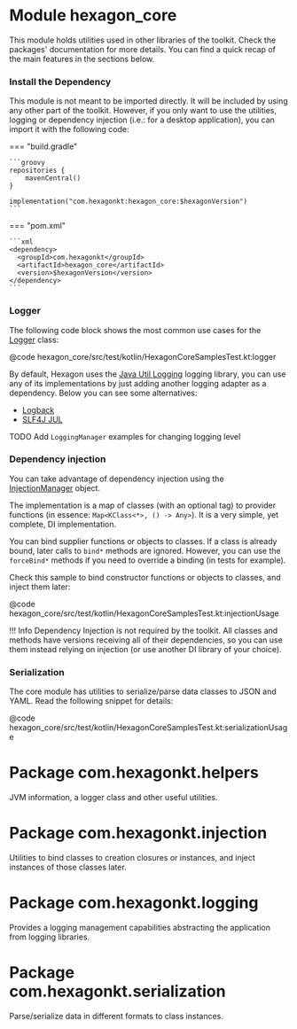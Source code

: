 
# Module hexagon_core

This module holds utilities used in other libraries of the toolkit. Check the packages'
documentation for more details. You can find a quick recap of the main features in the sections
below.

### Install the Dependency

This module is not meant to be imported directly. It will be included by using any other part of the
toolkit. However, if you only want to use the utilities, logging or dependency injection (i.e.: for
a desktop application), you can import it with the following code:

=== "build.gradle"

    ```groovy
    repositories {
        mavenCentral()
    }

    implementation("com.hexagonkt:hexagon_core:$hexagonVersion")
    ```

=== "pom.xml"

    ```xml
    <dependency>
      <groupId>com.hexagonkt</groupId>
      <artifactId>hexagon_core</artifactId>
      <version>$hexagonVersion</version>
    </dependency>
    ```

### Logger

The following code block shows the most common use cases for the [Logger] class:

@code hexagon_core/src/test/kotlin/HexagonCoreSamplesTest.kt:logger

By default, Hexagon uses the [Java Util Logging] logging library, you can use any of its
implementations by just adding another logging adapter as a dependency. Below you can see some
alternatives:

* [Logback](/logging_logback)
* [SLF4J JUL](/logging_slf4j_jul)

TODO Add `LoggingManager` examples for changing logging level

[Logger]: com.hexagonkt.logging/-logger/index.md
[Java Util Logging]:
  https://docs.oracle.com/javase/8/docs/api/java/util/logging/package-summary.html

### Dependency injection

You can take advantage of dependency injection using the [InjectionManager] object.

The implementation is a map of classes (with an optional tag) to provider functions (in essence:
`Map<KClass<*>, () -> Any>`). It is a very simple, yet complete, DI implementation.

You can bind supplier functions or objects to classes. If a class is already bound, later calls to
`bind*` methods are ignored. However, you can use the `forceBind*` methods if you need to override
a binding (in tests for example).

Check this sample to bind constructor functions or objects to classes, and inject them later:

@code hexagon_core/src/test/kotlin/HexagonCoreSamplesTest.kt:injectionUsage

!!! Info
    Dependency Injection is not required by the toolkit. All classes and methods have versions
    receiving all of their dependencies, so you can use them instead relying on injection (or use
    another DI library of your choice).

[InjectionManager]: com.hexagonkt.injection/-injection-manager/index.md

### Serialization

The core module has utilities to serialize/parse data classes to JSON and YAML. Read the following
snippet for details:

@code hexagon_core/src/test/kotlin/HexagonCoreSamplesTest.kt:serializationUsage

# Package com.hexagonkt.helpers

JVM information, a logger class and other useful utilities.

# Package com.hexagonkt.injection

Utilities to bind classes to creation closures or instances, and inject instances of those classes
later.

# Package com.hexagonkt.logging

Provides a logging management capabilities abstracting the application from logging libraries.

# Package com.hexagonkt.serialization

Parse/serialize data in different formats to class instances.
